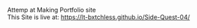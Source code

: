 Attemp at Making Portfolio site <br>
This Site is live at: https://lt-bxtchless.github.io/Side-Quest-04/
